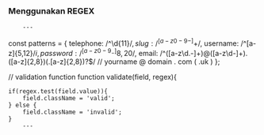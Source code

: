 ### Menggunakan REGEX 

        ---
const patterns = {
        telephone: /^\d{11}$/,
        slug: /^[a-z0-9-]+$/,
        username: /^[a-z]{5,12}$/i,
        password: /^[a-z0-9_-]{8,20}$/,
        email: /^([a-z\d\.-]+)@([a-z\d-]+)\.([a-z]{2,8})(\.[a-z]{2,8})?$/
        //             yourname @ domain   .  com          ( .uk )
};

// validation function
function validate(field, regex){

    if(regex.test(field.value)){
        field.className = 'valid';
    } else {
        field.className = 'invalid';
    }
        ---
